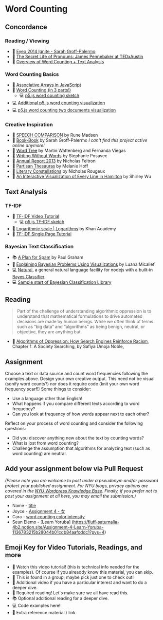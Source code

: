 # Word Counting

## Concordance

### Reading / Viewing

- 🚨 [Eyeo 2014 Ignite - Sarah Groff-Palermo](https://vimeo.com/111211477)
- 🍿 [The Secret Life of Pronouns: James Pennebaker at TEDxAustin](https://www.youtube.com/watch?v=PGsQwAu3PzU)
- 🍿 [Overview of Word Counting + Text Analysis](https://youtu.be/tE-ZYXU8A8U)

### Word Counting Basics

- 🚨 [Associative Arrays in JavaScript](https://youtu.be/_5jdE6RKxVk?list=PLRqwX-V7Uu6bZQkJcGM5S9fn9R9Yyd8iZ)
- 🚨 [Word Counting (in 3 parts!)](https://thecodingtrain.com/challenges/40-word-counter)
  - 💻 [p5.js word counting sketch](https://editor.p5js.org/codingtrain/sketches/icFi8MF7N)
- 💻 [Additional p5.js word counting visualization](https://editor.p5js.org/a2zitp/sketches/50rBhpEsT)
- 💻 [p5.js word counting two documents visualization](https://editor.p5js.org/a2zitp/sketches/uyLWWpQKB)

### Creative Inspiration

- 🔗 [SPEECH COMPARISON](http://www.runemadsen.com/work/speech-comparison/) by Rune Madsen
- 🔗 [Book-Book](https://elmcip.net/node/14504) by Sarah Groff-Palermo _I can't find this project active online anymore!_
- 🔗 [Word Tree](http://hint.fm/projects/wordtree/) by Martin Wattenberg and Fernanda Viegas
- 🔗 [Writing Without Words](https://www.stefanieposavec.com/writing-without-words) by Stephanie Posavec
- 🔗 [Annual Report 2013](http://feltron.com/FAR13.html) by Nicholas Feltron
- 🔗 [Partisan Thesauras](http://partisanthesaurus.com/) by Melanie Hoff
- 🔗 [Literary Constellations](https://c82.net/work/?id=357) by Nicholas Rougeux
- 🔗 [An Interactive Visualization of Every Line in Hamilton](https://pudding.cool/2017/03/hamilton/) by Shirley Wu

## Text Analysis

### TF-IDF

- 🍿 [TF-IDF Video Tutorial](https://youtu.be/RPMYV-eb6lI?list=PLRqwX-V7Uu6bZQkJcGM5S9fn9R9Yyd8iZ)
  - 💻 [p5.js TF-IDF sketch](https://editor.p5js.org/codingtrain/sketches/u0C4FV8sg)
- 🍿 [Logarithmic scale | Logarithms](https://youtu.be/sBhEi4L91Sg) by Khan Academy
- 🔗 [TF-IDF Single Page Tutorial](http://www.tfidf.com/)

### Bayesian Text Classification

- 📚 [A Plan for Spam](http://www.paulgraham.com/spam.html) by Paul Graham
- 🍿 [Explaining Bayesian Problems Using Visualizations](https://youtu.be/D8VZqxcu0I0) by Luana Micallef
- 💻 [Natural](https://github.com/NaturalNode/natural), a general natural language facility for nodejs with a built-in [Bayes Classifier](https://github.com/NaturalNode/natural#bayesian-and-logistic-regression)
- 💻 [Sample start of Bayesian Classification Library](https://github.com/shiffman/bayes-classifier-js)

## Reading

> Part of the challenge of understanding algorithmic oppression is to understand that mathematical formulations to drive automated decisions are made by human beings. While we often think of terms such as “big data” and “algorithms” as being benign, neutral, or objective, they are anything but.

- 📕 [Algorithms of Oppression: How Search Engines Reinforce Racism](https://ebookcentral-proquest-com.proxy.library.nyu.edu/lib/nyulibrary-ebooks/detail.action?docID=4834260), Chapter 1: A Society Searching, by Safiya Umoja Noble,

## Assignment

Choose a text or data source and count word frequencies following the examples above. Design your own creative output. This need not be visual (sonify word counts?) nor does it require code (knit your own word frequency scarf!) Some things to consider:

- Use a language other than English!
- What happens if you compare different texts according to word frequency?
- Can you look at frequency of how words appear next to each other?

Reflect on your process of word counting and consider the following questions:

- Did you discover anything new about the text by counting words?
- What is lost from word counting?
- Challenge the assumption that algorithms for analyzing text (such as word counting) are neutral.

## Add your assignment below via Pull Request

_(Please note you are welcome to post under a pseudonym and/or password protect your published assignment. For NYU blogs, privacy options are covered in the [NYU Wordpress Knowledge Base](https://wp.nyu.edu/knowledge/). Finally, if you prefer not to post your assignment at all here, you may email the submission.)_

- Name - [title](url)
- Joyce - [Assignment 4 - 女](https://joycezheng.notion.site/Assignment-4-1104ee8df27e809aba9ad4751cedf4d4?pvs=4)
- Cara - [word counting color intensity](https://www.notion.so/Week-4-111fc0e698e4800d8ce0c8aa64161b04)
- Seun Elemo - [Learn Yoruba] (https://fluff-saturnalia-4b2.notion.site/Assignment-4-Learn-Yoruba-1136783215b28044b01cdb84aafcddc1?pvs=4)

## Emoji Key for Video Tutorials, Readings, and more

- 🚨 Watch this video tutorial! (this is technical info needed for the examples). Of course if you alreaddy know this material, you can skip.
- 🔢 This is found in a group, maybe pick just one to check out!
- 🍿 Additional video if you have a particular interest and want to do a deeper dive.
- 📕 Required reading! Let's make sure we all have read this.
- 📚 Optional additional reading for a deeper dive.
- 💻 Code examples here!
- 🔗 Extra reference material / link
